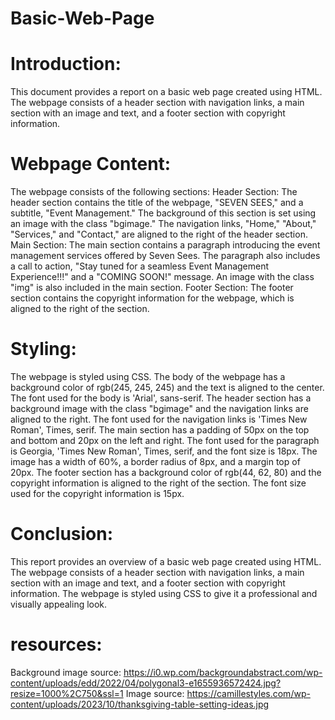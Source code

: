 # Basic-Web-Page
# Introduction:
This document provides a report on a basic web page created using HTML. The webpage consists of a header section with navigation links, a main section with an image and text, and a footer section with copyright information.

# Webpage Content:
The webpage consists of the following sections:
Header Section: The header section contains the title of the webpage, "SEVEN SEES," and a subtitle, "Event Management." The background of this section is set using an image with the class "bgimage." The navigation links, "Home," "About," "Services," and "Contact," are aligned to the right of the header section.
Main Section: The main section contains a paragraph introducing the event management services offered by Seven Sees. The paragraph also includes a call to action, "Stay tuned for a seamless Event Management Experience!!!" and a "COMING SOON!" message. An image with the class "img" is also included in the main section.
Footer Section: The footer section contains the copyright information for the webpage, which is aligned to the right of the section.

# Styling:
The webpage is styled using CSS. The body of the webpage has a background color of rgb(245, 245, 245) and the text is aligned to the center. The font used for the body is 'Arial', sans-serif.
The header section has a background image with the class "bgimage" and the navigation links are aligned to the right. The font used for the navigation links is 'Times New Roman', Times, serif.
The main section has a padding of 50px on the top and bottom and 20px on the left and right. The font used for the paragraph is Georgia, 'Times New Roman', Times, serif, and the font size is 18px. The image has a width of 60%, a border radius of 8px, and a margin top of 20px.
The footer section has a background color of rgb(44, 62, 80) and the copyright information is aligned to the right of the section. The font size used for the copyright information is 15px.

# Conclusion:
This report provides an overview of a basic web page created using HTML. The webpage consists of a header section with navigation links, a main section with an image and text, and a footer section with copyright information. The webpage is styled using CSS to give it a professional and visually appealing look.

# resources:
Background image source: https://i0.wp.com/backgroundabstract.com/wp-content/uploads/edd/2022/04/polygonal3-e1655936572424.jpg?resize=1000%2C750&ssl=1
Image source: https://camillestyles.com/wp-content/uploads/2023/10/thanksgiving-table-setting-ideas.jpg
